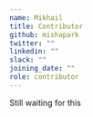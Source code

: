 ```yaml
---
name: Mikhail
title: Contributor
github: mishapark
twitter: ""
linkedin: ""
slack: ""
joining_date: ""
role: contributor
---
```


Still waiting for this
